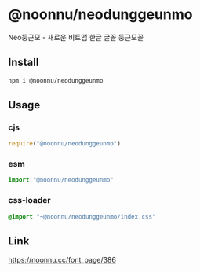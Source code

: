 # @noonnu/neodunggeunmo
Neo둥근모 - 새로운 비트맵 한글 글꼴 둥근모꼴

## Install
```sh
npm i @noonnu/neodunggeunmo
```
## Usage
### cjs
```js
require("@noonnu/neodunggeunmo")
```
### esm
```js
import "@noonnu/neodunggeunmo"
```
### css-loader
```css
@import "~@noonnu/neodunggeunmo/index.css"
```

## Link
https://noonnu.cc/font_page/386